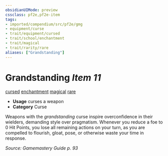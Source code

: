 ```yaml
---
obsidianUIMode: preview
cssclass: pf2e,pf2e-item
tags:
- imported/compendium/src/pf2e/gmg
- equipment/curse
- trait/equipment/cursed
- trait/school/enchantment
- trait/magical
- trait/rarity/rare
aliases: ["Grandstanding"]
---
```

# Grandstanding *Item 11*  
[cursed](cursed-gmg.md)  [enchantment](enchantment.md)  [magical](magical.md)  [rare](rare.md)  

- **Usage** curses a weapon
- **Category** Curse

Weapons with the _grandstanding_ curse inspire overconfidence in their wielders, demanding style over pragmatism. Whenever you reduce a foe to 0 Hit Points, you lose all remaining actions on your turn, as you are compelled to flourish, gloat, pose, or otherwise waste your time in response.

*Source: Gamemastery Guide p. 93*